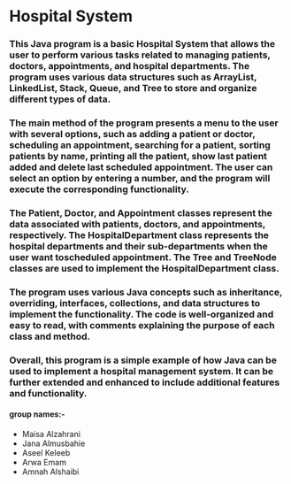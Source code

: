 #  Hospital System

 ###  This Java program is a basic Hospital System that allows the user to perform various tasks related to managing patients, doctors, appointments, and hospital departments. The program uses various data structures such as ArrayList, LinkedList, Stack, Queue, and Tree to store and organize different types of data.

### The main method of the program presents a menu to the user with several options, such as adding a patient or doctor, scheduling an appointment, searching for a patient, sorting patients by name, printing all the patient, show last patient added and delete last scheduled appointment. The user can select an option by entering a number, and the program will execute the corresponding functionality.

### The Patient, Doctor, and Appointment classes represent the data associated with patients, doctors, and appointments, respectively. The HospitalDepartment class represents the hospital departments and their sub-departments when the user want toscheduled appointment. The Tree and TreeNode classes are used to implement the HospitalDepartment class.

### The program uses various Java concepts such as inheritance, overriding, interfaces, collections, and data structures to implement the functionality. The code is well-organized and easy to read, with comments explaining the purpose of each class and method.

### Overall, this program is a simple example of how Java can be used to implement a hospital management system. It can be further extended and enhanced to include additional features and functionality.


#### group names:-
* Maisa Alzahrani
* Jana Almusbahie
* Aseel Keleeb
* Arwa Emam
* Amnah Alshaibi
